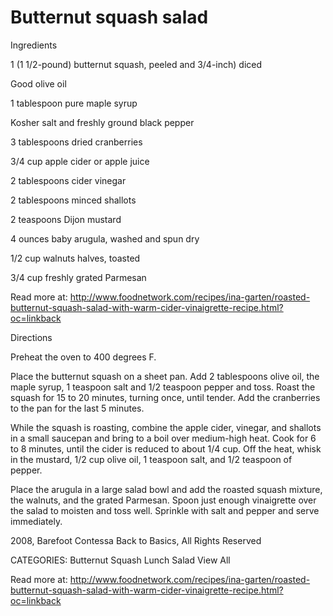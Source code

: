 # Butternut squash salad

Ingredients

1 (1 1/2-pound) butternut squash, peeled and 3/4-inch) diced

Good olive oil

1 tablespoon pure maple syrup

Kosher salt and freshly ground black pepper

3 tablespoons dried cranberries

3/4 cup apple cider or apple juice

2 tablespoons cider vinegar

2 tablespoons minced shallots

2 teaspoons Dijon mustard

4 ounces baby arugula, washed and spun dry

1/2 cup walnuts halves, toasted

3/4 cup freshly grated Parmesan

Read more at: http://www.foodnetwork.com/recipes/ina-garten/roasted-butternut-squash-salad-with-warm-cider-vinaigrette-recipe.html?oc=linkback

Directions

Preheat the oven to 400 degrees F.

Place the butternut squash on a sheet pan. Add 2 tablespoons olive oil, the maple syrup, 1 teaspoon salt and 1/2 teaspoon pepper and toss. Roast the squash for 15 to 20 minutes, turning once, until tender. Add the cranberries to the pan for the last 5 minutes.

While the squash is roasting, combine the apple cider, vinegar, and shallots in a small saucepan and bring to a boil over medium-high heat. Cook for 6 to 8 minutes, until the cider is reduced to about 1/4 cup. Off the heat, whisk in the mustard, 1/2 cup olive oil, 1 teaspoon salt, and 1/2 teaspoon of pepper.

Place the arugula in a large salad bowl and add the roasted squash mixture, the walnuts, and the grated Parmesan. Spoon just enough vinaigrette over the salad to moisten and toss well. Sprinkle with salt and pepper and serve immediately.

2008, Barefoot Contessa Back to Basics, All Rights Reserved

CATEGORIES: Butternut Squash Lunch Salad View All

Read more at: http://www.foodnetwork.com/recipes/ina-garten/roasted-butternut-squash-salad-with-warm-cider-vinaigrette-recipe.html?oc=linkback
